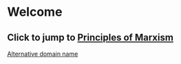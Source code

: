 # Welcome

## Click to jump to [Principles of Marxism](马克思主义原理/物质与意识的辩证关系.en.md)
[Alternative domain name](https://juiey.github.io/study/)